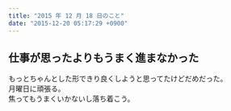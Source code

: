 ```yaml
---
title: "2015 年 12 月 18 日のこと"
date: "2015-12-20 05:17:29 +0900"
---
```


## 仕事が思ったよりもうまく進まなかった

もっとちゃんとした形できり良くしようと思ってたけどだめだった。  
月曜日に頑張る。  
焦ってもうまくいかないし落ち着こう。
